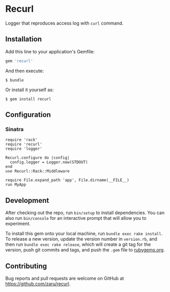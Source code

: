 # Recurl

Logger that reproduces access log with `curl` command.

## Installation

Add this line to your application's Gemfile:

```ruby
gem 'recurl'
```

And then execute:

    $ bundle

Or install it yourself as:

    $ gem install recurl

## Configuration

### Sinatra

```
require 'rack'
require 'recurl'
require 'logger'

Recurl.configure do |config|
  config.logger = Logger.new(STDOUT)
end
use Recurl::Rack::Middleware

require File.expand_path 'app', File.dirname(__FILE__)
run MyApp
```

## Development

After checking out the repo, run `bin/setup` to install dependencies. You can also run `bin/console` for an interactive prompt that will allow you to experiment.

To install this gem onto your local machine, run `bundle exec rake install`. To release a new version, update the version number in `version.rb`, and then run `bundle exec rake release`, which will create a git tag for the version, push git commits and tags, and push the `.gem` file to [rubygems.org](https://rubygems.org).

## Contributing

Bug reports and pull requests are welcome on GitHub at https://github.com/zaru/recurl.
